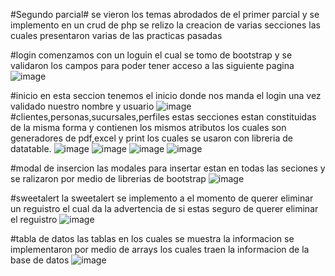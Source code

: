 #Segundo parcial#
se vieron los temas abrodados de el primer parcial y se implemento en un crud de php 
se relizo la creacion de varias secciones las cuales presentaron varias de las practicas pasadas

#login
comenzamos con un loguin el cual se tomo de bootstrap y se validaron los campos para poder tener acceso a las siguiente pagina
![image](https://github.com/LuisMortiz/Proyecto_Primer_Parcial/assets/159592203/02fc0ff3-f536-49c0-9f34-933fd0f88872)

#inicio 
en esta seccion tenemos el inicio donde nos manda el login una vez validado nuestro nombre y usuario
![image](https://github.com/LuisMortiz/Proyecto_Primer_Parcial/assets/159592203/881f7860-7929-4d99-b259-f642b1cde5ec)
#clientes,personas,sucursales,perfiles
estas secciones estan constituidas de la misma forma y contienen los mismos atributos los cuales son generadores de pdf,excel y  print los cuales se usaron con libreria de datatable.
![image](https://github.com/LuisMortiz/Proyecto_Primer_Parcial/assets/159592203/8d334b52-2d16-41df-b253-ee875d6ce7ad)
![image](https://github.com/LuisMortiz/Proyecto_Primer_Parcial/assets/159592203/67cbf14c-4721-4eb9-9b3d-6f591b57819e)
![image](https://github.com/LuisMortiz/Proyecto_Primer_Parcial/assets/159592203/b257d475-c916-42d0-bb8d-85b37e8e4da9)
![image](https://github.com/LuisMortiz/Proyecto_Primer_Parcial/assets/159592203/472011cd-24c7-45a5-aa47-1d405f015774)

#modal de insercion
las modales para insertar estan en todas las seciones y se ralizaron por medio de librerias de bootstrap
![image](https://github.com/LuisMortiz/Proyecto_Primer_Parcial/assets/159592203/21c60a64-9bb4-43a9-90b5-2cd1e5ddcf80)

#sweetalert
la sweetalert se implemento a el momento de querer eliminar un reguistro el cual da la advertencia de si estas seguro de querer eliminar el reguistro 
![image](https://github.com/LuisMortiz/Proyecto_Primer_Parcial/assets/159592203/a352bb38-90a0-4631-875a-6fbfc1090ca5)

#tabla de datos
las tablas en los cuales se muestra la informacion se implementaron por medio de arrays los cuales traen la informacion de la base de datos
![image](https://github.com/LuisMortiz/Proyecto_Primer_Parcial/assets/159592203/f3c0f2ca-3859-4379-ae0b-8887400ba2bc)











